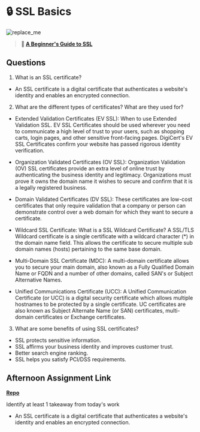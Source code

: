 # 🔒 SSL Basics
 
![replace_me](https://codeworks.blob.core.windows.net/public/assets/img/illustrations/placeholder.svg)

> **📖 [A Beginner's Guide to SSL](https://codeworksacademy.com/fs-student-guide/resources/wk8-9/07-SSL)**

## Questions

1. What is an SSL certificate?
- An SSL certificate is a digital certificate that authenticates a website's identity and enables an encrypted connection.

2. What are the different types of certificates? What are they used for?
- Extended Validation Certificates (EV SSL): When to use Extended Validation SSL. EV SSL Certificates should be used wherever you need to communicate a high level of trust to your users, such as shopping carts, login pages, and other sensitive front-facing pages. DigiCert's EV SSL Certificates confirm your website has passed rigorous identity verification.

- Organization Validated Certificates (OV SSL): Organization Validation (OV) SSL certificates provide an extra level of online trust by authenticating the business identity and legitimacy. Organizations must prove it owns the domain name it wishes to secure and confirm that it is a legally registered business.

- Domain Validated Certificates (DV SSL): These certificates are low-cost certificates that only require validation that a company or person can demonstrate control over a web domain for which they want to secure a certificate.

- Wildcard SSL Certificate: What is a SSL Wildcard Certificate? A SSL/TLS Wildcard certificate is a single certificate with a wildcard character (*) in the domain name field. This allows the certificate to secure multiple sub domain names (hosts) pertaining to the same base domain.

- Multi-Domain SSL Certificate (MDC): A multi-domain certificate allows you to secure your main domain, also known as a Fully Qualified Domain Name or FQDN and a number of other domains, called SAN's or Subject Alternative Names.

- Unified Communications Certificate (UCC): A Unified Communication Certificate (or UCC) is a digital security certificate which allows multiple hostnames to be protected by a single certificate. UC certificates are also known as Subject Alternate Name (or SAN) certificates, multi-domain certificates or Exchange certificates.

3. What are some benefits of using SSL certificates?
- SSL protects sensitive information.
- SSL affirms your business identity and improves customer trust.
- Better search engine ranking.
- SSL helps you satisfy PCI/DSS requirements.

## Afternoon Assignment Link

**[Repo](https://github.com/Lumine3449/Digital-Dungeons)**

Identify at least 1 takeaway from today's work
- An SSL certificate is a digital certificate that authenticates a website's identity and enables an encrypted connection.